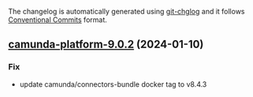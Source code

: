 The changelog is automatically generated using [git-chglog](https://github.com/git-chglog/git-chglog)
and it follows [Conventional Commits](https://www.conventionalcommits.org/en/v1.0.0/) format.


<a name="camunda-platform-9.0.2"></a>
## [camunda-platform-9.0.2](https://github.com/camunda/camunda-platform-helm/compare/camunda-platform-9.0.1...camunda-platform-9.0.2) (2024-01-10)

### Fix

* update camunda/connectors-bundle docker tag to v8.4.3

